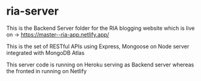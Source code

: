 # ria-server

This is the Backend Server folder for the RIA blogging website which is live on -> https://master--ria-app.netlify.app/

This is the set of RESTful APIs using Express, Mongoose on Node server integrated with MongoDB Atlas

This server code is running on Heroku serving as Backend server whereas the fronted in running on Netlify
